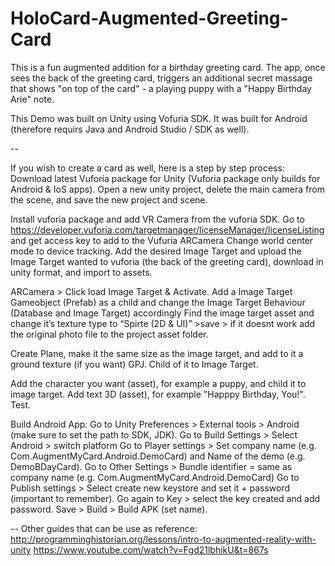 # HoloCard-Augmented-Greeting-Card
This is a fun augmented addition for a birthday greeting card. The app, once sees the back of the greeting card, triggers an additional secret massage that shows "on top of the card" - a playing puppy with a "Happy Birthday Arie" note.

This Demo was built on Unity using Vofuria SDK. It was built for Android (therefore requirs Java and Android Studio / SDK as well).

--

If you wish to create a card as well, here is a step by step process:
Download latest Vuforia package for Unity (Vuforia package only builds for Android & IoS apps).
Open a new unity project, delete the main camera from the scene, and save the new project and scene.

Install vuforia package and add VR Camera from the vuforia SDK.
Go to https://developer.vuforia.com/targetmanager/licenseManager/licenseListing and get access key to add to the Vufuria ARCamera 
Change world center mode to device tracking.
Add the desired Image Target and upload the Image Target wanted to vuforia  (the back of the greeting card), download in unity format, and import to assets.

ARCamera > Click load Image Target & Activate.
Add a Image Target Gameobject (Prefab) as a child and change the Image Target Behaviour (Database and Image Target) accordingly 
Find the image target asset and change it’s texture type to “Spirte (2D & UI)” >save > if it doesnt work add the original photo file to the project asset folder.

Create Plane, make it the same size as the image target, and add to it a ground texture (if you want) GPJ. Child of it to Image Target.

Add the character you want (asset), for example a puppy, and child it to image target.
Add text 3D (asset), for example "Happpy Birthday, You!".
Test.

Build Android App: 
Go to Unity Preferences > External tools > Android (make sure to set the path to SDK, JDK).
Go to Build Settings > Select Android > switch platform
Go to Player settings > Set company name (e.g. Com.AugmentMyCard.Android.DemoCard) and Name of the demo (e.g. DemoBDayCard).
Go to Other Settings > Bundle identifier = same as company name (e.g. Com.AugmentMyCard.Android.DemoCard)
Go to Publish settings > Select create new keystore and set it + password (important to remember). Go again to Key > select the key created and add password.
Save > Build > Build APK (set name).


--
Other guides that can be use as reference:
http://programminghistorian.org/lessons/intro-to-augmented-reality-with-unity 
https://www.youtube.com/watch?v=Fgd21lbhikU&t=867s 
